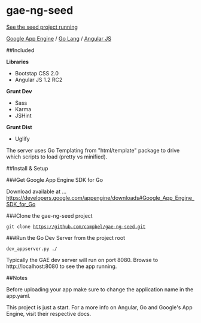 gae-ng-seed
===========
<a href="https://gae-ng-seed.appspot.com/">See the seed project running</a>

<a href="https://developers.google.com/appengine/">Google App Engine</a> / <a href="http://golang.org/">Go Lang</a> / <a href="http://angularjs.org/">Angular JS</a>

##Included

**Libraries**
+ Bootstap CSS 2.0
+ Angular JS 1.2 RC2

**Grunt Dev**
+ Sass
+ Karma
+ JSHint

**Grunt Dist**
+ Uglify

The server uses Go Templating from "html/template" package to drive which scripts to load (pretty vs minified).

##Install & Setup

###Get Google App Engine SDK for Go 

Download available at ...
https://developers.google.com/appengine/downloads#Google_App_Engine_SDK_for_Go

###Clone the gae-ng-seed project 

<code>git clone https://github.com/campbel/gae-ng-seed.git</code>

###Run the Go Dev Server from the project root 

<code>dev_appserver.py ./</code>

Typically the GAE dev server will run on port 8080. Browse to http://localhost:8080 to see the app running.

##Notes

Before uploading your app make sure to change the application name in the app.yaml.

This project is just a start. For a more info on Angular, Go and Google's App Engine, visit their respective docs.
